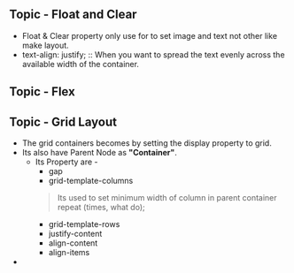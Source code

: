 ## Topic - Float and Clear
 - Float & Clear property only use for to set image and text not other like make layout.
 - text-align: justify; :: When you want to spread the text evenly across the available width of the container.

## Topic - Flex
## Topic - Grid Layout
 - The grid containers becomes by setting the display property to grid.
 - Its also have Parent Node as **"Container"**.
    - Its Property are - 
        - gap
        - grid-template-columns
        > Its used to set minimum width of column in parent container 
        >repeat (times, what do);
        - grid-template-rows
        - justify-content
        - align-content
        - align-items
 - 
